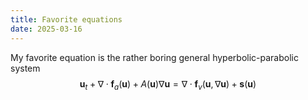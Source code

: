 ```yaml
---
title: Favorite equations
date: 2025-03-16
---
```


<script type="text/javascript" src="https://cdn.mathjax.org/mathjax/latest/MathJax.js?config=TeX-AMS-MML_HTMLorMML"> </script>
My favorite equation is the rather boring general hyperbolic-parabolic system
$$\boldsymbol{u}_t + \nabla \cdot \boldsymbol{f}_a(\boldsymbol{u}) + A(\boldsymbol{u}) \nabla \boldsymbol{u} = \nabla \cdot \boldsymbol{f}_v(\boldsymbol{u}, \nabla \boldsymbol{u}) + \boldsymbol{s}(\boldsymbol{u})$$